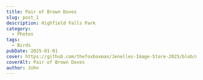 ```yaml
---
title: Pair of Brown Doves
slug: post_1
description: Highfield Falls Park
category:
  - Photos
tags:
  - Birds
pubDate: 2025-01-01
cover: https://github.com/thefoxboxman/Jenelles-Image-Store-2025/blob/main/Post-1_DSC9319-Edit.jpg?raw=true
coverAlt: Pair of Brown Doves
author: John
---
```

<!-- Tags options: Flowers  Birds  Nature  Scapes  Macro  Drone  -->
<!-- Can use multiple tags on a post -->

<!-- Category option: Photos  Only option for now-->